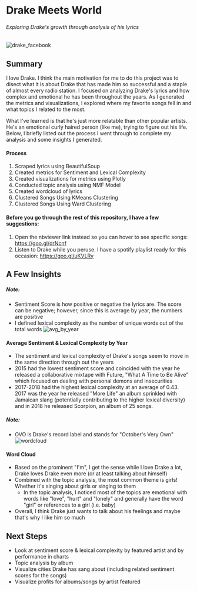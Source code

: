 # Drake Meets World
###### *Exploring Drake's growth through analysis of his lyrics*

![drake_facebook](https://user-images.githubusercontent.com/40477918/43699918-99f67422-9905-11e8-897c-128b13153f82.png)

## Summary
I love Drake. I think the main motivation for me to do this project was to disect what it is about Drake that has made him so successful and a staple of almost every radio station. I focused on analyzing Drake's lyrics and how complex and emotional he has been throughout the years. As I generated the metrics and visualizations, I explored where my favorite songs fell in and what topics I related to the most.

What I've learned is that he's just more relatable than other popular artists. He's an emotional curly haired person (like me), trying to figure out his life. Below, I briefly listed out the process I went through to complete my analysis and some insights I generated.

#### Process
1. Scraped lyrics using BeautifulSoup
2. Created metrics for Sentiment and Lexical Complexity
3. Created visualizations for metrics using Plotly
4. Conducted topic analysis using NMF Model
5. Created wordcloud of lyrics
6. Clustered Songs Using KMeans Clustering
7. Clustered Songs Using Ward Clustering

#### Before you go through the rest of this repository, I have a few suggestions:
1. Open the nbviewer link instead so you can hover to see specific songs: https://goo.gl/drNcnf
2. Listen to Drake while you peruse. I have a spotify playlist ready for this occasion: https://goo.gl/uKVLRy

## A Few Insights

##### Note: 
 - Sentiment Score is how positive or negative the lyrics are. The score can be negative; however, since this is average by year, the numbers are positive
 - I defined lexical complexity as the number of unique words out of the total words
![avg_by_year](https://user-images.githubusercontent.com/40477918/44005307-4ea5a526-9e26-11e8-8068-d1bbf6d28fdb.png)
#### Average Sentiment & Lexical Complexity by Year
+ The sentiment and lexical complexity of Drake's songs seem to move in the same direction through out the years
+ 2015 had the lowest sentiment score and coincided with the year he released a collaborative mixtape with Future, "What A Time to Be Alive" which focused on dealing with personal demons and insecurities
+ 2017-2018 had the highest lexical complexity at an average of 0.43. 2017 was the year he released "More Life" an album sprinkled with Jamaican slang (potentially contributing to the higher lexical diversity) and in 2018 he released Scorpion, an album of 25 songs. 

##### Note: 
 - OVO is Drake's record label and stands for "October's Very Own"
![wordcloud](https://user-images.githubusercontent.com/40477918/44005310-5c6580b4-9e26-11e8-83df-8a62378997f1.png)
#### Word Cloud
+ Based on the prominent "I'm", I get the sense while I love Drake a lot, Drake loves Drake even more (or at least talking about himself)
+ Combined with the topic analysis, the most common theme is girls! Whether it's singing about girls or singing to them
    + In the topic analysis, I noticed most of the topics are emotional with words like "love", "hurt" and "lonely" and generally have the word "girl" or references to a girl (i.e. baby)
+ Overall, I think Drake just wants to talk about his feelings and maybe that's why I like him so much
 
## Next Steps
+ Look at sentiment score & lexical complexity by featured artist and by performance in charts
+ Topic analysis by album
+ Visualize cities Drake has sang about (including related sentiment scores for the songs)
+ Visualize profits for albums/songs by artist featured

